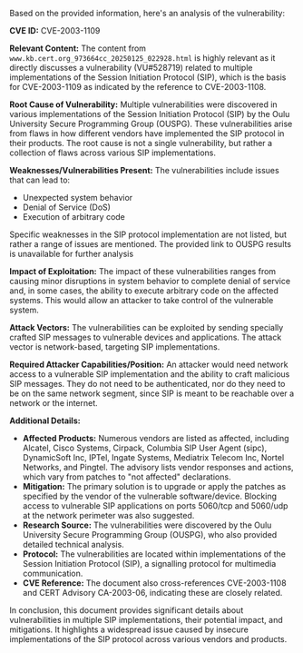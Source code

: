 Based on the provided information, here's an analysis of the vulnerability:

**CVE ID:** CVE-2003-1109

**Relevant Content:** The content from `www.kb.cert.org_973664cc_20250125_022928.html` is highly relevant as it directly discusses a vulnerability (VU#528719) related to multiple implementations of the Session Initiation Protocol (SIP), which is the basis for CVE-2003-1109 as indicated by the reference to CVE-2003-1108.

**Root Cause of Vulnerability:**
Multiple vulnerabilities were discovered in various implementations of the Session Initiation Protocol (SIP) by the Oulu University Secure Programming Group (OUSPG). These vulnerabilities arise from flaws in how different vendors have implemented the SIP protocol in their products. The root cause is not a single vulnerability, but rather a collection of flaws across various SIP implementations.

**Weaknesses/Vulnerabilities Present:**
The vulnerabilities include issues that can lead to:
   - Unexpected system behavior
   - Denial of Service (DoS)
   - Execution of arbitrary code

Specific weaknesses in the SIP protocol implementation are not listed, but rather a range of issues are mentioned. The provided link to OUSPG results is unavailable for further analysis

**Impact of Exploitation:**
The impact of these vulnerabilities ranges from causing minor disruptions in system behavior to complete denial of service and, in some cases, the ability to execute arbitrary code on the affected systems. This would allow an attacker to take control of the vulnerable system.

**Attack Vectors:**
The vulnerabilities can be exploited by sending specially crafted SIP messages to vulnerable devices and applications. The attack vector is network-based, targeting SIP implementations.

**Required Attacker Capabilities/Position:**
An attacker would need network access to a vulnerable SIP implementation and the ability to craft malicious SIP messages. They do not need to be authenticated, nor do they need to be on the same network segment, since SIP is meant to be reachable over a network or the internet.

**Additional Details:**

- **Affected Products:** Numerous vendors are listed as affected, including Alcatel, Cisco Systems, Cirpack, Columbia SIP User Agent (sipc), DynamicSoft Inc, IPTel, Ingate Systems, Mediatrix Telecom Inc, Nortel Networks, and Pingtel. The advisory lists vendor responses and actions, which vary from patches to "not affected" declarations.
- **Mitigation:** The primary solution is to upgrade or apply the patches as specified by the vendor of the vulnerable software/device. Blocking access to vulnerable SIP applications on ports 5060/tcp and 5060/udp at the network perimeter was also suggested.
- **Research Source:**  The vulnerabilities were discovered by the Oulu University Secure Programming Group (OUSPG), who also provided detailed technical analysis.
- **Protocol:** The vulnerabilities are located within implementations of the Session Initiation Protocol (SIP), a signalling protocol for multimedia communication.
- **CVE Reference:** The document also cross-references CVE-2003-1108 and CERT Advisory CA-2003-06, indicating these are closely related.

In conclusion, this document provides significant details about vulnerabilities in multiple SIP implementations, their potential impact, and mitigations. It highlights a widespread issue caused by insecure implementations of the SIP protocol across various vendors and products.